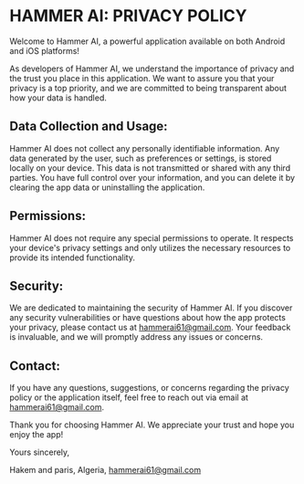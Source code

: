 # HAMMER AI: PRIVACY POLICY

Welcome to Hammer AI, a powerful application available on both Android and iOS platforms!

As developers of Hammer AI, we understand the importance of privacy and the trust you place in this application. We want to assure you that your privacy is a top priority, and we are committed to being transparent about how your data is handled.

## Data Collection and Usage:
Hammer AI does not collect any personally identifiable information. Any data generated by the user, such as preferences or settings, is stored locally on your device. This data is not transmitted or shared with any third parties. You have full control over your information, and you can delete it by clearing the app data or uninstalling the application.

## Permissions:
Hammer AI does not require any special permissions to operate. It respects your device's privacy settings and only utilizes the necessary resources to provide its intended functionality.

## Security:
We are dedicated to maintaining the security of Hammer AI. If you discover any security vulnerabilities or have questions about how the app protects your privacy, please contact us at hammerai61@gmail.com. Your feedback is invaluable, and we will promptly address any issues or concerns.

## Contact:
If you have any questions, suggestions, or concerns regarding the privacy policy or the application itself, feel free to reach out via email at hammerai61@gmail.com.

Thank you for choosing Hammer AI. We appreciate your trust and hope you enjoy the app!

Yours sincerely,

Hakem and paris,
Algeria,
hammerai61@gmail.com
